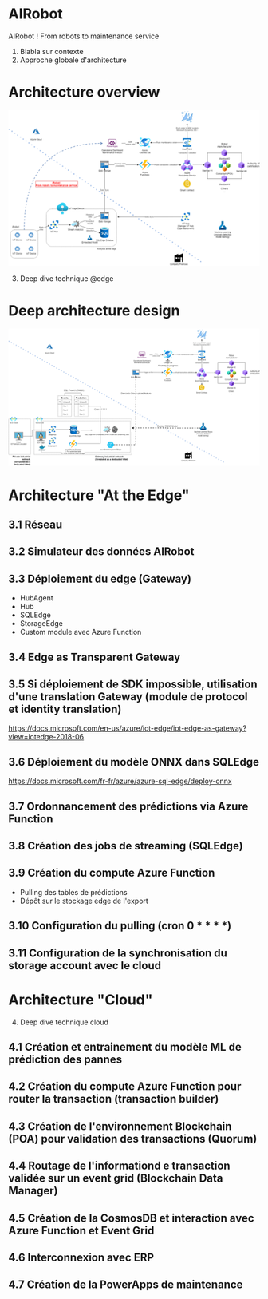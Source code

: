# AIRobot
AIRobot ! From robots to maintenance service

1. Blabla sur contexte
2. Approche globale d'architecture
# Architecture overview
![](/Pictures/iRobotArchitecture.png?raw=true)

3. Deep dive technique @edge
# Deep architecture design
![](/Pictures/iRobotArchitecture-DEEP%20ARCHITECTURE$.png?raw=true)

# Architecture "At the Edge"
## 3.1 Réseau

## 3.2 Simulateur des données AIRobot

## 3.3 Déploiement du edge (Gateway)
- HubAgent
- Hub
- SQLEdge
- StorageEdge
- Custom module avec Azure Function

## 3.4 Edge as Transparent Gateway

## 3.5 Si déploiement de SDK impossible, utilisation d'une translation Gateway (module de protocol et identity translation)
https://docs.microsoft.com/en-us/azure/iot-edge/iot-edge-as-gateway?view=iotedge-2018-06

## 3.6 Déploiement du modèle ONNX dans SQLEdge
https://docs.microsoft.com/fr-fr/azure/azure-sql-edge/deploy-onnx

## 3.7 Ordonnancement des prédictions via Azure Function

## 3.8 Création des jobs de streaming (SQLEdge)

## 3.9 Création du compute Azure Function
- Pulling des tables de prédictions
- Dépôt sur le stockage edge de l'export

## 3.10 Configuration du pulling (cron 0 * * * *)

## 3.11 Configuration de la synchronisation du storage account avec le cloud

# Architecture "Cloud"
4. Deep dive technique cloud

## 4.1 Création et entrainement du modèle ML de prédiction des pannes

## 4.2 Création du compute Azure Function pour router la transaction (transaction builder)

## 4.3 Création de l'environnement Blockchain (POA) pour validation des transactions (Quorum)

## 4.4 Routage de l'informationd e transaction validée sur un event grid (Blockchain Data Manager)

## 4.5 Création de la CosmosDB et interaction avec Azure Function et Event Grid

## 4.6 Interconnexion avec ERP

## 4.7 Création de la PowerApps de maintenance



